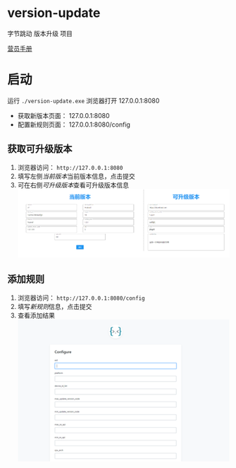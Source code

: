 # version-update
字节跳动 版本升级 项目

[营员手册](https://bytedance.feishu.cn/docs/doccn2tYZFh28wRCvBmDqREoNie)


# 启动
运行 `./version-update.exe`
浏览器打开 127.0.0.1:8080
+ 获取新版本页面： 127.0.0.1:8080
+ 配置新规则页面： 127.0.0.1:8080/config


## 获取可升级版本
1. 浏览器访问： `http://127.0.0.1:8080`
2. 填写左侧*当前版本*当前版本信息，点击提交
3. 可在右侧*可升级版本*查看可升级版本信息
![获取可升级版本](./img/homepage.png)


## 添加规则
1. 浏览器访问： `http://127.0.0.1:8080/config`
2. 填写*新规则*信息，点击提交
3. 查看添加结果
![添加规则](./img/configpage.png)
